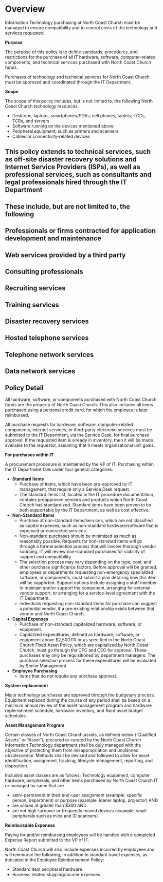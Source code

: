 # **Overview**

Information Technology purchasing at North Coast Church must be managed to ensure compatibility and to control costs of the technology and services requested.

**Purpose**

The purpose of this policy is to define standards, procedures, and restrictions for the purchase of all IT hardware, software, computer-related components, and technical services purchased with North Coast Church funds.

Purchases of technology and technical services for North Coast Church must be approved and coordinated through the IT Department.

**Scope**

The scope of this policy includes, but is not limited to, the following North Coast Church technology resources:

- Desktops, laptops, smartphones/PDAs, cell phones, tablets, TCDs, TCRs, and servers
- Software running on the devices mentioned above
- Peripheral equipment, such as printers and scanners
- Cables or connectivity-related devices

## This policy extends to technical services, such as off-site disaster recovery solutions and Internet Service Providers (ISPs), as well as professional services, such as consultants and legal professionals hired through the IT Department

## These include, but are not limited to, the following

## Professionals or firms contracted for application development and maintenance

## Web services provided by a third party

## Consulting professionals

## Recruiting services

## Training services

## Disaster recovery services

## Hosted telephone services

## Telephone network services

## Data network services

## **Policy Detail**

All hardware, software, or components purchased with North Coast Church funds are the property of North Coast Church. This also includes all items purchased using a personal credit card, for which the employee is later reimbursed.

All purchase requests for hardware, software, computer-related components, internet services, or third-party electronic services must be submitted to the IT Department, via the Service Desk, for final purchase approval. If the requested item is already in inventory, then it will be made available to the requestor, assuming that it meets organizational unit goals.

**For purchases within IT**

A procurement procedure is maintained by the VP of IT. Purchasing within the IT Department falls under four general categories.

- **Standard Items**
  - Purchase of items, which have been pre-approved by IT management, that require only a Service Desk request.
  - The standard items list, located in the IT procedure documentation, contains preapproved vendors and products which North Coast Church has standardized. Standard items have been proven to be both supportable by the IT Department, as well as cost effective.
- **Non-Standard Items**
  - Purchase of non-standard items/services, which are not classified as capital expenses, such as non-standard hardware/software that is expensed or contracted services.
  - Non-standard purchases should be minimized as much as reasonably possible. Requests for non-standard items will go through a formal selection process that will involve thorough vendor sourcing. IT will review non-standard purchases for viability of support and compatibility.
  - The selection process may vary depending on the type, cost, and other purchase significance factors. Before approval will be granted, employees or departments requesting non-emergency specialized software, or components, must submit a plan detailing how this item will be supported. Support options include assigning a staff member to maintain and/or support the component, arranging for external vendor support, or arranging for a service-level agreement with the IT Department.
  - Individuals requesting non-standard items for purchase can suggest a potential vendor, if a pre-existing relationship exists between that vendor and North Coast Church.
- **Capital Expenses**
  - Purchase of non-standard capitalized hardware, software, or equipment.
  - Capitalized expenditures, defined as hardware, software, or equipment above $2,500.00 or as specified in the North Coast Church Fixed Asset Policy, which are capitalized by North Coast Church, must go through the CFO and CEO for approval. These purchases may only be requisitioned by department managers. The purchase selection process for these expenditures will be evaluated by Senior Management.
- **Employee Purchasing**
  - Items that do not require any purchase approval.

**System replacement**

Major technology purchases are approved through the budgetary process. Equipment replaced during the course of any period shall be based on a minimum annual review of the asset management program and hardware replenishment schedule, hardware inventory, and fixed asset budget schedules.

**Asset Management Program**

Certain classes of North Coast Church assets, as defined below (“Qualified Assets” or “Asset”), procured or curated by the North Coast Church Information Technology department shall be duly managed with the objective of protecting them from misappropriation and unplanned obsolescence. Methods shall be devised and followed to allow for asset identification, assignment, tracking, lifecycle management, reporting, and disposition.

Included asset classes are as follows: Technology equipment, computer hardware, peripherals, and other items purchased by North Coast Church IT or managed by same that are

- semi-permanent in their end-user assignment (example: specific person, department) or purpose (example: loaner laptop, projector) AND
- are valued at greater than $300 AND
- are not high-turnover or frequently moved devices (example: small peripherals such as mice and ID scanners)

**Reimbursable Expenses**

Paying for and/or reimbursing employees will be handled with a completed Expense Report submitted to the VP of IT.

North Coast Church will also include expenses incurred by employees and will reimburse the following, in addition to standard travel expenses, as indicated in the Employee Reimbursement Policy:

- Standard item peripheral hardware
- Business related shipping/courier expenses